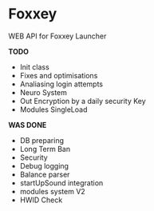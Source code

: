 # Foxxey
WEB API for Foxxey Launcher

__TODO__
 - Init class
 - Fixes and optimisations
 - Analiasing login attempts
 - Neuro System
 - Out Encryption by a daily security Key
 - Modules SingleLoad

__WAS DONE__
 - DB preparing
 - Long Term Ban
 - Security
 - Debug logging
 - Balance parser
 - startUpSound integration
 - modules system V2
 - HWID Check
